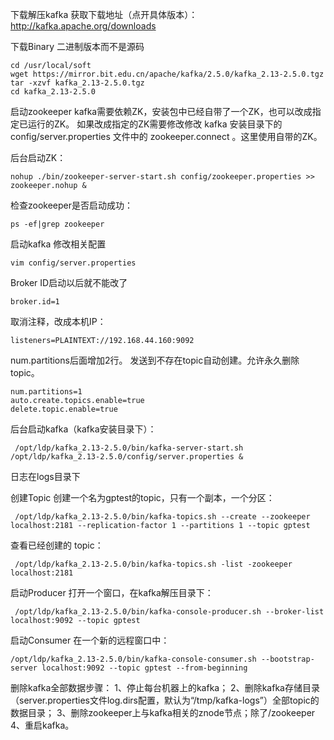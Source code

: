 下载解压kafka
获取下载地址（点开具体版本）：
http://kafka.apache.org/downloads

下载Binary 二进制版本而不是源码

```shell
cd /usr/local/soft
wget https://mirror.bit.edu.cn/apache/kafka/2.5.0/kafka_2.13-2.5.0.tgz
tar -xzvf kafka_2.13-2.5.0.tgz
cd kafka_2.13-2.5.0
```

启动zookeeper
kafka需要依赖ZK，安装包中已经自带了一个ZK，也可以改成指定已运行的ZK。
如果改成指定的ZK需要修改修改 kafka 安装目录下的 config/server.properties 文件中的 zookeeper.connect 。这里使用自带的ZK。

后台启动ZK：

```shell
nohup ./bin/zookeeper-server-start.sh config/zookeeper.properties >> zookeeper.nohup &
```

检查zookeeper是否启动成功：

```shell
ps -ef|grep zookeeper
```

启动kafka
修改相关配置

```shell
vim config/server.properties
```

Broker ID启动以后就不能改了

```shell
broker.id=1
```

取消注释，改成本机IP：

```shell
listeners=PLAINTEXT://192.168.44.160:9092
```



num.partitions后面增加2行。
发送到不存在topic自动创建。允许永久删除topic。

```shell
num.partitions=1
auto.create.topics.enable=true
delete.topic.enable=true
```

后台启动kafka（kafka安装目录下）：

```shell
 /opt/ldp/kafka_2.13-2.5.0/bin/kafka-server-start.sh  /opt/ldp/kafka_2.13-2.5.0/config/server.properties & 
```

日志在logs目录下

创建Topic
创建一个名为gptest的topic，只有一个副本，一个分区：

```shell
 /opt/ldp/kafka_2.13-2.5.0/bin/kafka-topics.sh --create --zookeeper localhost:2181 --replication-factor 1 --partitions 1 --topic gptest
```

查看已经创建的 topic：

```shell
 /opt/ldp/kafka_2.13-2.5.0/bin/kafka-topics.sh -list -zookeeper localhost:2181
```

启动Producer
打开一个窗口，在kafka解压目录下：

```shell
 /opt/ldp/kafka_2.13-2.5.0/bin/kafka-console-producer.sh --broker-list localhost:9092 --topic gptest
```

启动Consumer
在一个新的远程窗口中：

```shell
/opt/ldp/kafka_2.13-2.5.0/bin/kafka-console-consumer.sh --bootstrap-server localhost:9092 --topic gptest --from-beginning
```

删除kafka全部数据步骤：
1、停止每台机器上的kafka；
2、删除kafka存储目录（server.properties文件log.dirs配置，默认为“/tmp/kafka-logs”）全部topic的数据目录；
3、删除zookeeper上与kafka相关的znode节点；除了/zookeeper
4、重启kafka。